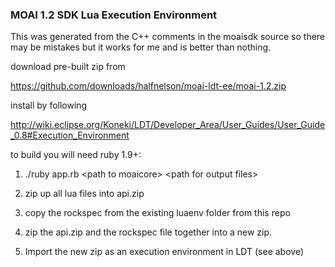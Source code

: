 ### MOAI 1.2 SDK Lua Execution Environment

This was generated from the C++ comments in the moaisdk source so there may be mistakes but it works for me and is better than nothing.

download pre-built zip from 

https://github.com/downloads/halfnelson/moai-ldt-ee/moai-1.2.zip

install by following

http://wiki.eclipse.org/Koneki/LDT/Developer_Area/User_Guides/User_Guide_0.8#Execution_Environment

to build you will need ruby 1.9+:

1. ./ruby app.rb \<path to moaicore> \<path for output files>

1. zip up all lua files into api.zip

1. copy the rockspec from the existing luaenv folder from this repo

1. zip the api.zip and the rockspec file together into a new zip.

1. Import the new zip as an execution environment in LDT (see above)

